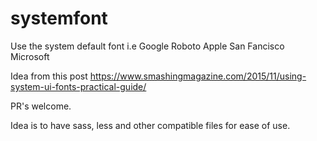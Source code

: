 # systemfont

Use the system default font 
i.e
Google Roboto
Apple San Fancisco
Microsoft

Idea from this post https://www.smashingmagazine.com/2015/11/using-system-ui-fonts-practical-guide/

PR's welcome.

Idea is to have sass, less and other compatible files for ease of use.